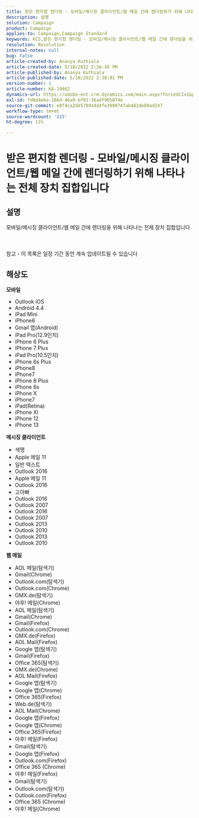 ```yaml
---
title: 받은 편지함 렌더링 - 모바일/메시징 클라이언트/웹 메일 간에 렌더링하기 위해 나타나는 전체 장치 집합입니다
description: 설명
solution: Campaign
product: Campaign
applies-to: Campaign,Campaign Standard
keywords: KCS,받은 편지함 렌더링 - 모바일/메시징 클라이언트/웹 메일 간에 렌더링을 위해 나타나는 전체 장치 집합
resolution: Resolution
internal-notes: null
bug: false
article-created-by: Ananya Kuthiala
article-created-date: 5/10/2022 2:26:45 PM
article-published-by: Ananya Kuthiala
article-published-date: 5/10/2022 2:30:01 PM
version-number: 1
article-number: KA-19462
dynamics-url: https://adobe-ent.crm.dynamics.com/main.aspx?forceUCI=1&pagetype=entityrecord&etn=knowledgearticle&id=ad85b931-6dd0-ec11-a7b5-0022480a8e40
exl-id: fd8d4eba-106d-46a9-bf91-36adf905074e
source-git-commit: e8f4ca2dd578944d4fe399074fab461de88ad247
workflow-type: tm+mt
source-wordcount: '225'
ht-degree: 11%

---
```


# 받은 편지함 렌더링 - 모바일/메시징 클라이언트/웹 메일 간에 렌더링하기 위해 나타나는 전체 장치 집합입니다

## 설명

모바일/메시징 클라이언트/웹 메일 간에 렌더링을 위해 나타나는 전체 장치 집합입니다<br><br> <br><br>참고 - 이 목록은 일정 기간 동안 계속 업데이트될 수 있습니다

## 해상도


<b>모바일</b>

- Outlook iOS
- Android 4.4
- iPad Mini
- iPhone6
- Gmail 앱(Android)
- iPad Pro(12.9인치)
- iPhone 6 Plus
- iPhone 7 Plus
- iPad Pro(10.5인치)
- iPhone 6s Plus
- iPhone8
- iPhone7
- iPhone 8 Plus
- iPhone 6s
- iPhone X
- iPhone7
- iPad(Retina)
- iPhone XI
- iPhone 12
- iPhone 13




<b>메시징 클라이언트</b>

- 색맹
- Apple 메일 11
- 일반 텍스트
- Outlook 2016
- Apple 메일 11
- Outlook 2016
- 고아빠
- Outlook 2016
- Outlook 2007
- Outlook 2016
- Outlook 2007
- Outlook 2013
- Outlook 2010
- Outlook 2013
- Outlook 2010




<b>웹 메일</b>

- AOL 메일(탐색기)
- Gmail(Chrome)
- Outlook.com(탐색기)
- Outlook.com(Chrome)
- GMX.de(탐색기)
- 야후! 메일(Chrome)
- AOL 메일(탐색기)
- Gmail(Chrome)
- Gmail(Firefox)
- Outlook.com(Chrome)
- GMX.de(Firefox)
- AOL Mail(Firefox)
- Google 앱(탐색기)
- Gmail(Firefox)
- Office 365(탐색기)
- GMX.de(Chrome)
- AOL Mail(Firefox)
- Google 앱(탐색기)
- Google 앱(Chrome)
- Office 365(Firefox)
- Web.de(탐색기)
- AOL Mail(Chrome)
- Google 앱(Firefox)
- Google 앱(Chrome)
- Office 365(Firefox)
- 야후! 메일(Firefox)
- Gmail(탐색기)
- Google 앱(Firefox)
- Outlook.com(Firefox)
- Office 365 (Chrome)
- 야후! 메일(Firefox)
- Gmail(탐색기)
- Outlook.com(탐색기)
- Outlook.com(Firefox)
- Office 365 (Chrome)
- 야후! 메일(Chrome)
